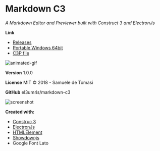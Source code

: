 # Markdown C3
_A Markdown Editor and Previewer built with Construct 3 and ElectronJs_

**Link**
  * [Releases](https://github.com/el3um4s/markdown-c3/releases)
  * [Portable Windows 64bit](https://github.com/el3um4s/markdown-c3/releases/download/v.1.0.0/Markdown.C3.1.0.0.exe)
  * [C3P file](https://github.com/el3um4s/markdown-c3/raw/master/src/Markdown%20Editor.c3p)

![animated-gif](https://raw.githubusercontent.com/el3um4s/markdown-c3/master/img/animated-demo.gif)

**Version** 1.0.0

**License** MIT © 2018 - Samuele de Tomasi

**GitHub** el3um4s/markdown-c3

![screenshot](https://raw.githubusercontent.com/el3um4s/markdown-c3/master/img/screenshot.png)

**Created with:**
  * [Construc 3](https://www.construct.net/en)
  * [ElectronJs](https://electronjs.org/)
  * [HTMLElement](https://el3um4s.github.io/construct-html-element-plugin/)
  * [Showdownjs](http://showdownjs.com/)
  * Google Font Lato
